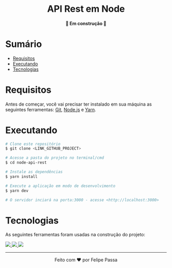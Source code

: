 <h1 align="center">API Rest em Node</h1>
<h4 align="center">🚧  Em construção  🚧</h4>

Sumário
=================
<!--ts-->
   * [Requisitos](#requisitos)
   * [Executando](#Executando)
   * [Tecnologias](#tecnologias)
   
   
Requisitos
==========
Antes de começar, você vai precisar ter instalado em sua máquina as seguintes ferramentas:
[Git](https://git-scm.com), [Node.js](https://nodejs.org/en/) e [Yarn](https://yarnpkg.com/).


Executando
==========
```bash
# Clone este repositório
$ git clone <LINK_GITHUB_PROJECT>

# Acesse a pasta do projeto no terminal/cmd
$ cd node-api-rest

# Instale as dependências
$ yarn install

# Execute a aplicação em modo de desenvolvimento
$ yarn dev

# O servidor inciará na porta:3000 - acesse <http://localhost:3000>
```

Tecnologias
==========
As seguintes ferramentas foram usadas na construção do projeto:
<p>
  <a href="https://nodejs.org/">
    <img src="https://img.shields.io/badge/Node.js-339933?&style=for-the-badge&logo=Node.js&logoColor=white" />
  </a>
  <a href="https://expressjs.com/">
    <img src="https://img.shields.io/badge/Express-000000?&style=for-the-badge&logo=Express&logoColor=white" />
  </a>
  <a href="https://jestjs.io/">
    <img src="https://img.shields.io/badge/Jest-C21325?&style=for-the-badge&logo=Jest&logoColor=white" />
  </a>
</p>


<hr>
<p align="center">Feito com ❤️ por Felipe Passa</p>
